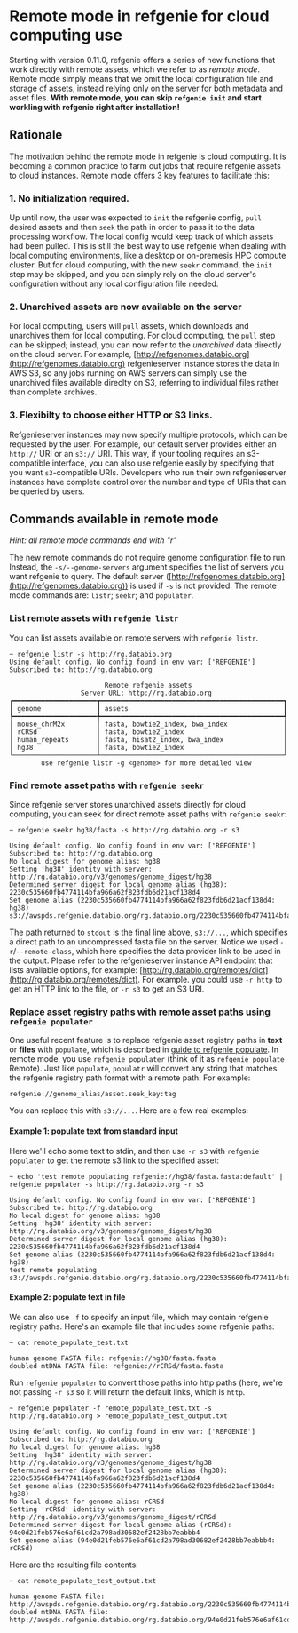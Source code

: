 # Remote mode in refgenie for cloud computing use

Starting with version 0.11.0, refgenie offers a series of new functions that work directly with remote assets, which we refer to as *remote mode*. Remote mode simply means that we omit the local configuration file and storage of assets, instead relying only on the server for both metadata and asset files. **With remote mode, you can skip `refgenie init` and start workling with refgenie right after installation!**

## Rationale

The motivation behind the remote mode in refgenie is cloud computing. It is becoming a common practice to farm out jobs that require refgenie assets to cloud instances. Remote mode offers 3 key features to facilitate this:

### 1. No initialization required.

Up until now, the user was expected to `init` the refgenie config, `pull` desired assets and then `seek` the path in order to pass it to the data processing workflow. The local config would keep track of which assets had been pulled. This is still the best way to use refgenie when dealing with local computing environments, like a desktop or on-premesis HPC compute cluster. But for cloud computing, with the new `seekr` command, the `init` step may be skipped, and you can simply rely on the cloud server's configuration without any local configuration file needed.

### 2. Unarchived assets are now available on the server 

For local computing, users will `pull` assets, which downloads and unarchives them for local computing. For cloud computing, the `pull` step can be skipped; instead, you can now refer to the *unarchived* data directly on the cloud server. For example, [http://refgenomes.databio.org](http://refgenomes.databio.org) refgenieserver instance stores the data in AWS S3, so any jobs running on AWS servers can simply use the unarchived files available direclty on S3, referring to individual files rather than complete archives.   

### 3. Flexibilty to choose either HTTP or S3 links.

Refgenieserver instances may now specify multiple protocols, which can be requested by the user. For example, our default server provides either an `http://` URI or an `s3://` URI. This way, if your tooling requires an s3-compatible interface, you can also use refgenie easily by specifying that you want `s3`-compatible URIs. Developers who run their own refgenieserver instances have complete control over the number and type of URIs that can be queried by users.
 
## Commands available in remote mode

*Hint: all remote mode commands end with "r"*

The new remote commands do not require genome configuration file to run. Instead, the `-s/--genome-servers` argument specifies the list of servers you want refgenie to query. The default server ([http://refgenomes.databio.org](http://refgenomes.databio.org)) is used if `-s` is not provided. The remote mode commands are: `listr`; `seekr`; and `populater`.

### List remote assets with `refgenie listr`

You can list assets available on remote servers with `refgenie listr`.

```console
~ refgenie listr -s http://rg.databio.org
Using default config. No config found in env var: ['REFGENIE']
Subscribed to: http://rg.databio.org

                        Remote refgenie assets
                  Server URL: http://rg.databio.org
┏━━━━━━━━━━━━━━━━━━━━━┳━━━━━━━━━━━━━━━━━━━━━━━━━━━━━━━━━━━━━━━━━━━━━━┓
┃ genome              ┃ assets                                       ┃
┡━━━━━━━━━━━━━━━━━━━━━╇━━━━━━━━━━━━━━━━━━━━━━━━━━━━━━━━━━━━━━━━━━━━━━┩
│ mouse_chrM2x        │ fasta, bowtie2_index, bwa_index              │
│ rCRSd               │ fasta, bowtie2_index                         │
│ human_repeats       │ fasta, hisat2_index, bwa_index               │
│ hg38                │ fasta, bowtie2_index                         │
└─────────────────────┴──────────────────────────────────────────────┘
        use refgenie listr -g <genome> for more detailed view
```

### Find remote asset paths with `refgenie seekr`

Since refgenie server stores unarchived assets directly for cloud computing, you can seek for direct remote asset paths with `refgenie seekr`:

```console
~ refgenie seekr hg38/fasta -s http://rg.databio.org -r s3

Using default config. No config found in env var: ['REFGENIE']
Subscribed to: http://rg.databio.org
No local digest for genome alias: hg38
Setting 'hg38' identity with server: http://rg.databio.org/v3/genomes/genome_digest/hg38
Determined server digest for local genome alias (hg38): 2230c535660fb4774114bfa966a62f823fdb6d21acf138d4
Set genome alias (2230c535660fb4774114bfa966a62f823fdb6d21acf138d4: hg38)
s3://awspds.refgenie.databio.org/rg.databio.org/2230c535660fb4774114bfa966a62f823fdb6d21acf138d4/fasta__default/2230c535660fb4774114bfa966a62f823fdb6d21acf138d4.fa
```

The path returned to `stdout` is the final line above, `s3://...`, which specifies a direct path to an uncompressed fasta file on the server. Notice we used 
`-r`/`--remote-class`, which here specifies the data provider link to be used in the output. Please refer to the refgenieserver instance API endpoint that lists available options, for example: [http://rg.databio.org/remotes/dict](http://rg.databio.org/remotes/dict). For example. you could use `-r http` to get an HTTP link to the file, or `-r s3` to get an S3 URI.

### Replace asset registry paths with remote asset paths using `refgenie populater`

One useful recent feature is to replace refgenie asset registry paths in **text** or **files** with `populate`, which is described in [guide to refgenie populate](populate.md). In remote mode, you use `refgenie populater` (think of it as `refgenie populate` Remote). Just like `populate`, `populatr` will convert any string that matches the refgenie registry path format with a remote path. For example:

```console
refgenie://genome_alias/asset.seek_key:tag
```

You can replace this with `s3://...`. Here are a few real examples:

#### Example 1: populate text from standard input

Here we'll echo some text to stdin, and then use `-r s3` with `refgenie populater` to get the remote s3 link to the specified asset:

```console
~ echo 'test remote populating refgenie://hg38/fasta.fasta:default' | refgenie populater -s http://rg.databio.org -r s3

Using default config. No config found in env var: ['REFGENIE']
Subscribed to: http://rg.databio.org
No local digest for genome alias: hg38
Setting 'hg38' identity with server: http://rg.databio.org/v3/genomes/genome_digest/hg38
Determined server digest for local genome alias (hg38): 2230c535660fb4774114bfa966a62f823fdb6d21acf138d4
Set genome alias (2230c535660fb4774114bfa966a62f823fdb6d21acf138d4: hg38)
test remote populating s3://awspds.refgenie.databio.org/rg.databio.org/2230c535660fb4774114bfa966a62f823fdb6d21acf138d4/fasta__default/2230c535660fb4774114bfa966a62f823fdb6d21acf138d4.fa:default
```

#### Example 2: populate text in file

We can also use `-f` to specify an input file, which may contain refgenie registry paths. Here's an example file that includes some refgenie paths:

```console
~ cat remote_populate_test.txt

human genome FASTA file: refgenie://hg38/fasta.fasta
doubled mtDNA FASTA file: refgenie://rCRSd/fasta.fasta
```

Run `refgenie populater` to convert those paths into http paths (here, we're not passing `-r s3` so it will return the default links, which is `http`.

```console
~ refgenie populater -f remote_populate_test.txt -s http://rg.databio.org > remote_populate_test_output.txt

Using default config. No config found in env var: ['REFGENIE']
Subscribed to: http://rg.databio.org
No local digest for genome alias: hg38
Setting 'hg38' identity with server: http://rg.databio.org/v3/genomes/genome_digest/hg38
Determined server digest for local genome alias (hg38): 2230c535660fb4774114bfa966a62f823fdb6d21acf138d4
Set genome alias (2230c535660fb4774114bfa966a62f823fdb6d21acf138d4: hg38)
No local digest for genome alias: rCRSd
Setting 'rCRSd' identity with server: http://rg.databio.org/v3/genomes/genome_digest/rCRSd
Determined server digest for local genome alias (rCRSd): 94e0d21feb576e6af61cd2a798ad30682ef2428bb7eabbb4
Set genome alias (94e0d21feb576e6af61cd2a798ad30682ef2428bb7eabbb4: rCRSd)
```

Here are the resulting file contents:

```console
~ cat remote_populate_test_output.txt

human genome FASTA file: http://awspds.refgenie.databio.org/rg.databio.org/2230c535660fb4774114bfa966a62f823fdb6d21acf138d4/fasta__default/2230c535660fb4774114bfa966a62f823fdb6d21acf138d4.fa
doubled mtDNA FASTA file: http://awspds.refgenie.databio.org/rg.databio.org/94e0d21feb576e6af61cd2a798ad30682ef2428bb7eabbb4/fasta__default/94e0d21feb576e6af61cd2a798ad30682ef2428bb7eabbb4.fa
```

